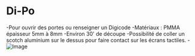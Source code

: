 # Di-Po
-Pour ouvrir des portes ou renseigner un Digicode
-Matériaux : PMMA épaisseur 5mm à 8mm
-Environ 30' de découpe
-Possibilité de coller un scotch aluminium sur le dessus pour faire contact sur les écrans tactiles.
-![Image](https://raw.githubusercontent.com/fabloch/Di-Po/master/IMG20200603170913.jpg)
